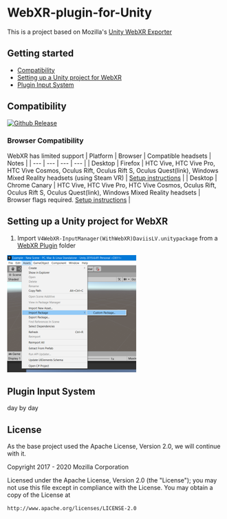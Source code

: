 # WebXR-plugin-for-Unity
This is a project based on Mozilla's [Unity WebXR Exporter](https://github.com/MozillaReality/unity-webxr-export)

## Getting started

* [Compatibility](#Compatibility)
* [Setting up a Unity project for WebXR](#SettingupaUnityprojectforWebXR)
* [Plugin Input System](#PluginInputSystem)


## Compatibility

[unity-download]:                 https://unity3d.com/get-unity/download/archive
[unity-version-badge]:            https://img.shields.io/badge/Unity%20Editor%20Version-2019.4.4f1-green.svg
[![Github Release][unity-version-badge]][unity-download]

### Browser Compatibility

WebXR has limited support
| Platform | Browser | Compatible headsets | Notes |
| --- | --- | --- | --- |
| Desktop | Firefox | HTC Vive, HTC Vive Pro, HTC Vive Cosmos, Oculus Rift, Oculus Rift S, Oculus Quest(link), Windows Mixed Reality headsets (using Steam VR) | [Setup instructions](https://webvr.rocks/firefox) |
| Desktop | Chrome Canary | HTC Vive, HTC Vive Pro, HTC Vive Cosmos, Oculus Rift, Oculus Rift S, Oculus Quest(link), Windows Mixed Reality headsets | Browser flags required. [Setup instructions](https://webvr.rocks/chrome) |

## Setting up a Unity project for WebXR
1. Import `V4WebXR-InputManager(WithWebXR)DaviisLV.unitypackage` from a [WebXR Plugin](WebXRPlugin) folder
<img src="https://github.com/viavrarlab/WebXR-plugin-for-Unity/blob/main/WebXR%20Plugin/images/1.png" width="300" >

## Plugin Input System
day by day

## License
As the base project used the Apache License, Version 2.0, we will continue with it.

Copyright 2017 - 2020 Mozilla Corporation

Licensed under the Apache License, Version 2.0 (the "License");
you may not use this file except in compliance with the License.
You may obtain a copy of the License at

    http://www.apache.org/licenses/LICENSE-2.0
